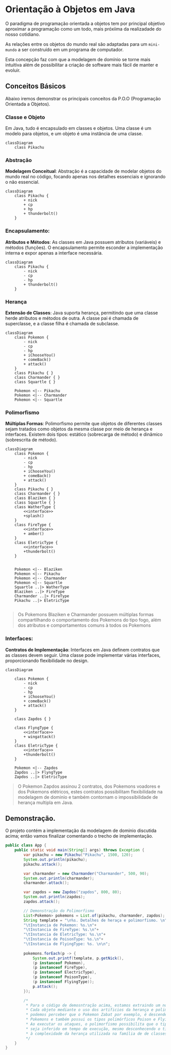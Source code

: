 # Orientação à Objetos em Java

O paradigma de programação orientada a objetos tem por principal objetivo aproximar a programação como um todo, mais próxiima da realizadade do nosso cotidiano.

As relações entre os objetos do mundo real são adaptadas para um `mini-mundo` a ser construído em um programa de computador.

Esta concepção faz com que a modelagem de domínio se torne mais intuitiva além de possibilitar a criação de software mais fácil de manter e evoluir.

## Conceitos Básicos

Abaixo iremos demonstrar os principais conceitos da P.O.O (Programação Orientada a Objetos).

### Classe e Objeto

Em Java, tudo é encapsulado em classes e objetos. Uma classe é um modelo para objetos, e um objeto é uma instância de uma classe.

```mermaid
classDiagram
    class Pikachu
```

### Abstração

**Modelagem Conceitual**: Abstração é a capacidade de modelar objetos do mundo real no código, focando apenas nos detalhes essenciais e ignorando o não essencial.

```mermaid
classDiagram
    class Pikachu {
        + nick
        + cp
        + hp
        + thunderbolt()
    }
```

### Encapsulamento:

**Atributos e Métodos**: As classes em Java possuem atributos (variáveis) e métodos (funções). O encapsulamento permite esconder a implementação interna e expor apenas a interface necessária.

```mermaid
classDiagram
    class Pikachu {
        - nick
        - cp
        - hp
        + thunderbolt()
    }
```

### Herança

**Extensão de Classes**: Java suporta herança, permitindo que uma classe herde atributos e métodos de outra. A classe pai é chamada de superclasse, e a classe filha é chamada de subclasse.

```mermaid
classDiagram
    class Pokemon {
        - nick
        - cp
        - hp
        + iChooseYou()
        + comeBack()
        + attack()
    }
    class Pikachu { }
    class Charmander { }
    class Squartle { }

    Pokemon <|-- Pikachu
    Pokemon <|-- Charmander
    Pokemon <|-- Squartle
```

### Polimorfismo

**Múltiplas Formas**: Polimorfismo permite que objetos de diferentes classes sejam tratados como objetos da mesma classe por meio de herança e interfaces. Existem dois tipos: estático (sobrecarga de método) e dinâmico (sobrescrita de método).

```mermaid
classDiagram
    class Pokemon {
        - nick
        - cp
        - hp
        + iChooseYou()
        + comeBack()
        + attack()
    }
    class Pikachu { }
    class Charmander { }
    class Blaziken { }
    class Squartle { }
    class WatherType {
        <<interface>> 
        +splash()
    }
    class FireType { 
        <<interface>> 
        + amber()    
    }
    class EletricType { 
        <<interface>> 
        +thunderbolt()
    }

    
    Pokemon <|-- Blaziken
    Pokemon <|-- Pikachu
    Pokemon <|-- Charmander
    Pokemon <|-- Squartle
    Squartle ..|> WatherType
    Blaziken ..|> FireType
    Charmander ..|> FireType
    Pikachu ..|> EletricType
    
```
> Os Pokemons Blaziken e Charmander possuem múltiplas formas compartilhando o comportamento dos Pokemons do tipo fogo, além dos atributos e comportamentos comuns à todos os Pokemons


### Interfaces:

**Contratos de Implementação**: Interfaces em Java definem contratos que as classes devem seguir. Uma classe pode implementar várias interfaces, proporcionando flexibilidade no design.

```mermaid
classDiagram

    class Pokemon {
        - nick
        - cp
        - hp
        + iChooseYou()
        + comeBack()
        + attack()
    }
    
    class Zapdos { }
    
    class FlyngType { 
        <<interface>> 
        + wingattack()    
    }
    class EletricType { 
        <<interface>> 
        +thunderbolt()
    }

    Pokemon <|-- Zapdos
    Zapdos ..|> FlyngType
    Zapdos ..|> EletricType
```

> O Pokemon Zapdos assinou 2 contratos, dos Pokemons voadores e dos Pokemons elétricos, estes contratos possibilitam flexibilidade na modelagem de dominio e também contornam o impossibilidade de herança multipla em Java.  
    

## Demonstração.

O projeto contém a implementação da modelagem de dominio discutida acima; então vamos finalizar comentando o trecho de implementação.

```java
public class App {
    public static void main(String[] args) throws Exception {
        var pikachu = new Pikachu("Pikachu", 1500, 120);
        System.out.println(pikachu);
        pikachu.attack();

        var charmander = new Charmander("Charmander", 500, 90);
        System.out.println(charmander);
        charmander.attack();

        var zapdos = new Zapdos("zapdos", 800, 80);
        System.out.println(zapdos);
        zapdos.attack();

        // Demonstração do Polimorfismo
        List<Pokemon> pokemons = List.of(pikachu, charmander, zapdos);
        String template = "\n%s. Detalhes de heraça e polimorfismo. \n"+ 
        "\tInstancia de Pokemon: %s.\n"+
        "\tInstancia de FireType: %s.\n"+
        "\tInstancia de EletricType: %s.\n"+ 
        "\tInstancia de PoisonType: %s.\n"+
        "\tInstancia de FlyingType: %s. \n\n";
        
        pokemons.forEach(p -> {
            System.out.printf(template, p.getNick(), 
            (p instanceof Pokemon),
            (p instanceof FireType),
            (p instanceof ElectricType),
            (p instanceof PoisonType),
            (p instanceof FlyingType));
            p.attack();
        });

        /*
         * Para o código de demosntração acima, estamos extraindo um novo objeto.
         * Cada objeto mediante o uso dos artificios da herança e polimorfismo,
         * podemos perceber que o Pokemon Zabat por exemplo, é descendente dos 
         * Pokemons e também possui os tipos polimórficos Poison e Flying.
         * Ao executar os ataques, o polimorfismo possibilita que o tipo correto
         * seja inferido em tempo de execução, mesmo desconhecendo o tipo devido
         * à complexidade da herança utilizada na família de de classes.
         */
    }
}
```